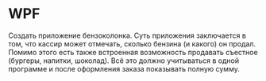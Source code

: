 # WPF

Создать приложение бензоколонка. Суть приложения заключается в том, что кассир может отмечать, сколько бензина (и какого) он продал. 
Помимо этого есть также встроенная возможность продавать съестное (бургеры, напитки, шоколад). Всё это должно учитываться в одной программе и после оформления заказа показывать полную сумму.